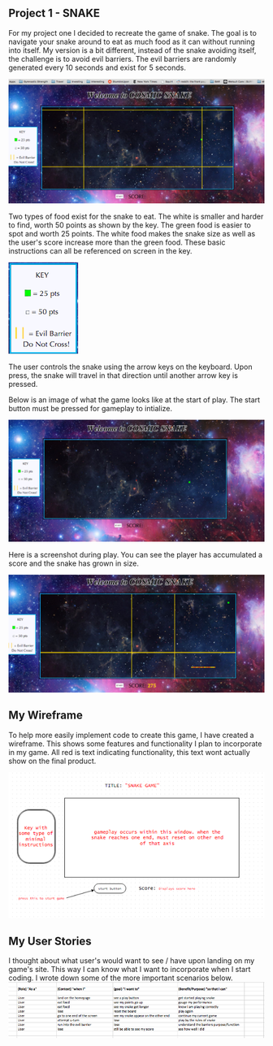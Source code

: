 ## Project 1 - SNAKE

For my project one I decided to recreate the game of snake. The goal is to navigate your snake around to eat as much food as it can without running into itself. My version is a bit different, instead of the snake avoiding itself, the challenge is to avoid evil barriers. The evil barriers are randomly generated every 10 seconds and exist for 5 seconds.

![example](./snake1.png)


Two types of food exist for the snake to eat. The white is smaller and harder to find, worth 50 points as shown by the key. The green food is easier to spot and worth 25 points. The white food makes the snake size as well as the user's score increase more than the green food.
These basic instructions can all be referenced on screen in the key.

![key](./key.png) 

The user controls the snake using the arrow keys on the keyboard. Upon press, the snake will travel in that direction until another arrow key is pressed.

Below is an image of what the game looks like at the start of play. The start button must be pressed for gameplay to intialize.

![start](./start.png)

Here is a screenshot during play. You can see the player has accumulated a score and the snake has grown in size.

![start](./midPlay.png)

## My Wireframe
To help more easily implement code to create this game, I have created a wireframe. This shows some features and functionality I plan to incorporate in my game. All red is text indicating functionality, this text wont actually show on the final product.

![wireframe](./wireframe.png)

## My User Stories
I thought about what user's would want to see / have upon landing on my game's site. This way I can know what I want to incorporate when I start coding. I wrote down some of the more important scenarios below.
![userstories](./userstories.png)



